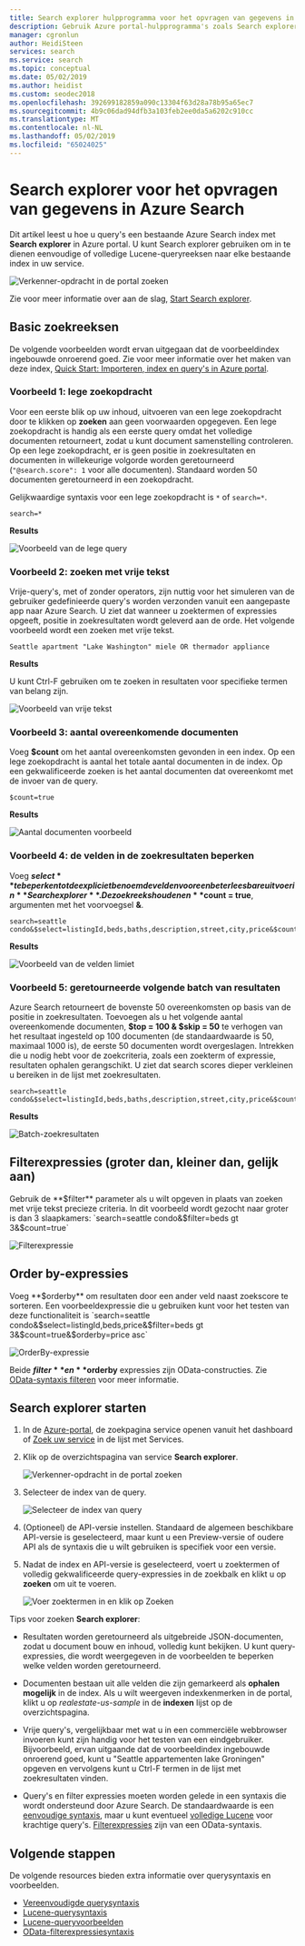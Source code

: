 ```yaml
---
title: Search explorer hulpprogramma voor het opvragen van gegevens in Azure portal - Azure Search
description: Gebruik Azure portal-hulpprogramma's zoals Search explorer in query-indexen in Azure Search. Voer zoektermen of volledig gekwalificeerde zoekreeksen met geavanceerde syntaxis.
manager: cgronlun
author: HeidiSteen
services: search
ms.service: search
ms.topic: conceptual
ms.date: 05/02/2019
ms.author: heidist
ms.custom: seodec2018
ms.openlocfilehash: 392699182859a090c13304f63d28a78b95a65ec7
ms.sourcegitcommit: 4b9c06dad94dfb3a103feb2ee0da5a6202c910cc
ms.translationtype: MT
ms.contentlocale: nl-NL
ms.lasthandoff: 05/02/2019
ms.locfileid: "65024025"
---
```

# <a name="search-explorer-for-querying-data-in-azure-search"></a>Search explorer voor het opvragen van gegevens in Azure Search 

Dit artikel leest u hoe u query's een bestaande Azure Search index met **Search explorer** in Azure portal. U kunt Search explorer gebruiken om in te dienen eenvoudige of volledige Lucene-queryreeksen naar elke bestaande index in uw service. 

   ![Verkenner-opdracht in de portal zoeken](./media/search-explorer/search-explorer-cmd2.png "explorer-opdracht in de portal zoeken")


Zie voor meer informatie over aan de slag, [Start Search explorer](#start-search-explorer).

## <a name="basic-search-strings"></a>Basic zoekreeksen

De volgende voorbeelden wordt ervan uitgegaan dat de voorbeeldindex ingebouwde onroerend goed. Zie voor meer informatie over het maken van deze index, [Quick Start: Importeren, index en query's in Azure portal](search-get-started-portal.md).

### <a name="example-1---empty-search"></a>Voorbeeld 1: lege zoekopdracht

Voor een eerste blik op uw inhoud, uitvoeren van een lege zoekopdracht door te klikken op **zoeken** aan geen voorwaarden opgegeven. Een lege zoekopdracht is handig als een eerste query omdat het volledige documenten retourneert, zodat u kunt document samenstelling controleren. Op een lege zoekopdracht, er is geen positie in zoekresultaten en documenten in willekeurige volgorde worden geretourneerd (`"@search.score": 1` voor alle documenten). Standaard worden 50 documenten geretourneerd in een zoekopdracht.

Gelijkwaardige syntaxis voor een lege zoekopdracht is `*` of `search=*`.

   ```Input
   search=*
   ```

   **Results**
   
   ![Voorbeeld van de lege query](./media/search-explorer/search-explorer-example-empty.png "niet-gekwalificeerd of lege query-voorbeeld")

### <a name="example-2---free-text-search"></a>Voorbeeld 2: zoeken met vrije tekst

Vrije-query's, met of zonder operators, zijn nuttig voor het simuleren van de gebruiker gedefinieerde query's worden verzonden vanuit een aangepaste app naar Azure Search. U ziet dat wanneer u zoektermen of expressies opgeeft, positie in zoekresultaten wordt geleverd aan de orde. Het volgende voorbeeld wordt een zoeken met vrije tekst.

   ```Input
   Seattle apartment "Lake Washington" miele OR thermador appliance
   ```

   **Results**

   U kunt Ctrl-F gebruiken om te zoeken in resultaten voor specifieke termen van belang zijn.

   ![Voorbeeld van vrije tekst](./media/search-explorer/search-explorer-example-freetext.png "voorbeeld van vrije tekst")

### <a name="example-3---count-of-matching-documents"></a>Voorbeeld 3: aantal overeenkomende documenten 

Voeg **$count** om het aantal overeenkomsten gevonden in een index. Op een lege zoekopdracht is aantal het totale aantal documenten in de index. Op een gekwalificeerde zoeken is het aantal documenten dat overeenkomt met de invoer van de query.

   ```Input1
   $count=true
   ```
   **Results**

   ![Aantal documenten voorbeeld](./media/search-explorer/search-explorer-example-count.png "aantal overeenkomende documenten in de index")

### <a name="example-4---restrict-fields-in-search-results"></a>Voorbeeld 4: de velden in de zoekresultaten beperken

Voeg **$select** te beperken tot de expliciet benoemde velden voor een beter leesbare uitvoer in **Search explorer**. De zoekreeks houden en **$count = true**, argumenten met het voorvoegsel **&**. 

   ```Input
   search=seattle condo&$select=listingId,beds,baths,description,street,city,price&$count=true
   ```

   **Results**

   ![Voorbeeld van de velden limiet](./media/search-explorer/search-explorer-example-selectfield.png "velden in de zoekresultaten te beperken")

### <a name="example-5---return-next-batch-of-results"></a>Voorbeeld 5: geretourneerde volgende batch van resultaten

Azure Search retourneert de bovenste 50 overeenkomsten op basis van de positie in zoekresultaten. Toevoegen als u het volgende aantal overeenkomende documenten, **$top = 100 & $skip = 50** te verhogen van het resultaat ingesteld op 100 documenten (de standaardwaarde is 50, maximaal 1000 is), de eerste 50 documenten wordt overgeslagen. Intrekken die u nodig hebt voor de zoekcriteria, zoals een zoekterm of expressie, resultaten ophalen gerangschikt. U ziet dat search scores dieper verkleinen u bereiken in de lijst met zoekresultaten.

   ```Input
   search=seattle condo&$select=listingId,beds,baths,description,street,city,price&$count=true&$top=100,&$skip=50
   ```

   **Results**

   ![Batch-zoekresultaten](./media/search-explorer/search-explorer-example-topskip.png "geretourneerde volgende batch van zoekresultaten")

## <a name="filter-expressions-greater-than-less-than-equal-to"></a>Filterexpressies (groter dan, kleiner dan, gelijk aan)

Gebruik de **$filter** parameter als u wilt opgeven in plaats van zoeken met vrije tekst precieze criteria. In dit voorbeeld wordt gezocht naar groter is dan 3 slaapkamers: `search=seattle condo&$filter=beds gt 3&$count=true`

   ![Filterexpressie](./media/search-explorer/search-explorer-example-filter.png "filteren op criteria")

## <a name="order-by-expressions"></a>Order by-expressies

Voeg **$orderby** om resultaten door een ander veld naast zoekscore te sorteren. Een voorbeeldexpressie die u gebruiken kunt voor het testen van deze functionaliteit is `search=seattle condo&$select=listingId,beds,price&$filter=beds gt 3&$count=true&$orderby=price asc`

   ![OrderBy-expressie](./media/search-explorer/search-explorer-example-ordery.png "de sorteervolgorde wijzigen")

Beide **$filter** en **$orderby** expressies zijn OData-constructies. Zie [OData-syntaxis filteren](https://docs.microsoft.com/rest/api/searchservice/odata-expression-syntax-for-azure-search) voor meer informatie.

<a name="start-search-explorer"></a>

## <a name="how-to-start-search-explorer"></a>Search explorer starten

1. In de [Azure-portal](https://portal.azure.com), de zoekpagina service openen vanuit het dashboard of [Zoek uw service](https://ms.portal.azure.com/#blade/HubsExtension/BrowseResourceBlade/resourceType/Microsoft.Search%2FsearchServices) in de lijst met Services.

2. Klik op de overzichtspagina van service **Search explorer**.

   ![Verkenner-opdracht in de portal zoeken](./media/search-explorer/search-explorer-cmd2.png "explorer-opdracht in de portal zoeken")

3. Selecteer de index van de query.

   ![Selecteer de index van query](./media/search-explorer/search-explorer-changeindex-se2.png "selecteert u de index")

4. (Optioneel) de API-versie instellen. Standaard de algemeen beschikbare API-versie is geselecteerd, maar kunt u een Preview-versie of oudere API als de syntaxis die u wilt gebruiken is specifiek voor een versie.

5. Nadat de index en API-versie is geselecteerd, voert u zoektermen of volledig gekwalificeerde query-expressies in de zoekbalk en klikt u op **zoeken** om uit te voeren.

   ![Voer zoektermen in en klik op Zoeken](./media/search-explorer/search-explorer-query-string-example.png "Enter zoeken de voorwaarden en klik op zoeken.")

Tips voor zoeken **Search explorer**:

+ Resultaten worden geretourneerd als uitgebreide JSON-documenten, zodat u document bouw en inhoud, volledig kunt bekijken. U kunt query-expressies, die wordt weergegeven in de voorbeelden te beperken welke velden worden geretourneerd.

+ Documenten bestaan uit alle velden die zijn gemarkeerd als **ophalen mogelijk** in de index. Als u wilt weergeven indexkenmerken in de portal, klikt u op *realestate-us-sample* in de **indexen** lijst op de overzichtspagina.

+ Vrije query's, vergelijkbaar met wat u in een commerciële webbrowser invoeren kunt zijn handig voor het testen van een eindgebruiker. Bijvoorbeeld, ervan uitgaande dat de voorbeeldindex ingebouwde onroerend goed, kunt u "Seattle appartementen lake Groningen" opgeven en vervolgens kunt u Ctrl-F termen in de lijst met zoekresultaten vinden. 

+ Query's en filter expressies moeten worden gelede in een syntaxis die wordt ondersteund door Azure Search. De standaardwaarde is een [eenvoudige syntaxis](https://docs.microsoft.com/rest/api/searchservice/simple-query-syntax-in-azure-search), maar u kunt eventueel [volledige Lucene](https://docs.microsoft.com/rest/api/searchservice/lucene-query-syntax-in-azure-search) voor krachtige query's. [Filterexpressies](https://docs.microsoft.com/rest/api/searchservice/odata-expression-syntax-for-azure-search) zijn van een OData-syntaxis.


## <a name="next-steps"></a>Volgende stappen

De volgende resources bieden extra informatie over querysyntaxis en voorbeelden.

 + [Vereenvoudigde querysyntaxis](https://docs.microsoft.com/rest/api/searchservice/simple-query-syntax-in-azure-search) 
 + [Lucene-querysyntaxis](https://docs.microsoft.com/rest/api/searchservice/lucene-query-syntax-in-azure-search) 
 + [Lucene-queryvoorbeelden](search-query-lucene-examples.md) 
 + [OData-filterexpressiesyntaxis](https://docs.microsoft.com/rest/api/searchservice/odata-expression-syntax-for-azure-search) 